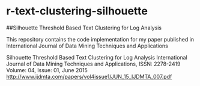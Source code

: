 # r-text-clustering-silhouette
##Silhouette Threshold Based Text Clustering for Log Analysis


This repository contains the code implementation for my paper published in International Journal of Data Mining Techniques and Applications 

Silhouette Threshold Based Text Clustering for Log Analysis
International Journal of Data Mining Techniques and Applications, 
ISSN: 2278-2419  Volume: 04, Issue: 01, June 2015
http://www.ijdmta.com/papers/vol4issue1/JUN_15_IJDMTA_007.pdf